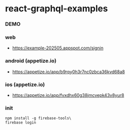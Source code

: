 # react-graphql-examples

### DEMO

### web

* https://example-202505.appspot.com/signin

### android (appetize.io)

* https://appetize.io/app/b9rpy0h3r7nc0zbca36kvd68a8

### ios (appetize.io)

* https://appetize.io/app/fvxdhx60g38jmcvepk43v8yur8

### init

```
npm install -g firebase-tools\
firebase login
```
